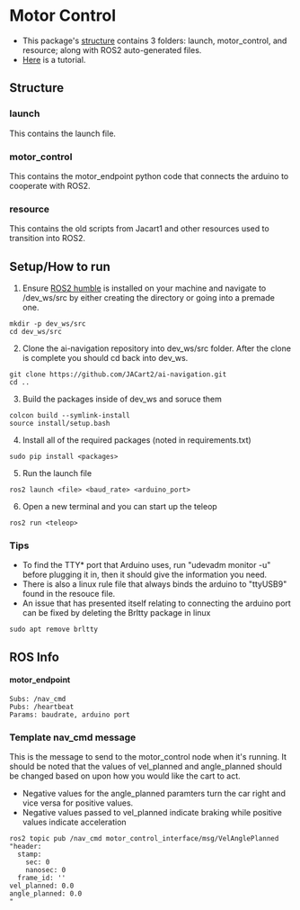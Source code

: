 # Motor Control

* This package's [structure](#structure) contains 3 folders: launch, motor_control, and resource; along with ROS2 auto-generated files.
* [Here](#setuphow-to-run) is a tutorial.

## Structure
### launch
This contains the launch file.
### motor_control
This contains the motor_endpoint python code that connects the arduino to cooperate with ROS2.
### resource
This contains the old scripts from Jacart1 and other resources used to transition into ROS2.

## Setup/How to run

1. Ensure [ROS2 humble](https://docs.ros.org/en/humble/Installation.html) is installed on your machine and navigate to /dev_ws/src by either creating the directory or going into a premade one.
```
mkdir -p dev_ws/src
cd dev_ws/src
```
2. Clone the ai-navigation repository into dev_ws/src folder. After the clone is complete you should cd back into dev_ws.
```
git clone https://github.com/JACart2/ai-navigation.git
cd ..
```
3. Build the packages inside of dev_ws and soruce them
```
colcon build --symlink-install
source install/setup.bash
```
4. Install all of the required packages (noted in requirements.txt)
```
sudo pip install <packages>
```
5. Run the launch file
```
ros2 launch <file> <baud_rate> <arduino_port>
```
6. Open a new terminal and you can start up the teleop
```
ros2 run <teleop>
```

### Tips

- To find the TTY* port that Arduino uses, run "udevadm monitor -u" before plugging it in, then it should give the information you need.
- There is also a linux rule file that always binds the arduino to "ttyUSB9" found in the resouce file.
- An issue that has presented itself relating to connecting the arduino port can be fixed by deleting the Brltty package in linux
```
sudo apt remove brltty
```
## ROS Info
#### motor_endpoint
```
Subs: /nav_cmd
Pubs: /heartbeat
Params: baudrate, arduino port
```
### Template nav_cmd message
This is the message to send to the motor_control node when it's running.
It should be noted that the values of vel_planned and angle_planned should be changed based on upon how you would like the cart to act.
 
- Negative values for the angle_planned paramters turn the car right and vice versa for positive values.
- Negative values passed to vel_planned indicate braking while positive values indicate acceleration

```
ros2 topic pub /nav_cmd motor_control_interface/msg/VelAnglePlanned "header:
  stamp:
    sec: 0
    nanosec: 0
  frame_id: ''
vel_planned: 0.0
angle_planned: 0.0
"
```


